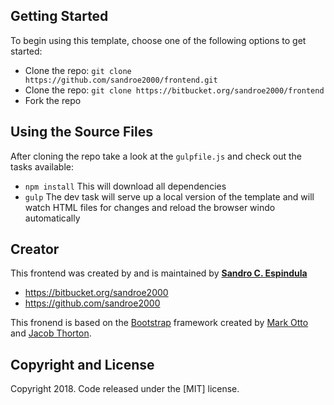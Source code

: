 ## Getting Started

To begin using this template, choose one of the following options to get started:
* Clone the repo: `git clone https://github.com/sandroe2000/frontend.git`
* Clone the repo: `git clone https://bitbucket.org/sandroe2000/frontend`
* Fork the repo

## Using the Source Files

After cloning the repo take a look at the `gulpfile.js` and check out the tasks available:
* `npm install` This will download all dependencies
* `gulp` The dev task will serve up a local version of the template and will watch HTML files for changes and reload the browser windo automatically

## Creator

This frontend was created by and is maintained by **[Sandro C. Espindula](sandroe2000@gmail.com)**

* https://bitbucket.org/sandroe2000
* https://github.com/sandroe2000

This fronend is based on the [Bootstrap](http://getbootstrap.com/) framework created by [Mark Otto](https://twitter.com/mdo) and [Jacob Thorton](https://twitter.com/fat).

## Copyright and License

Copyright 2018. Code released under the [MIT] license.
